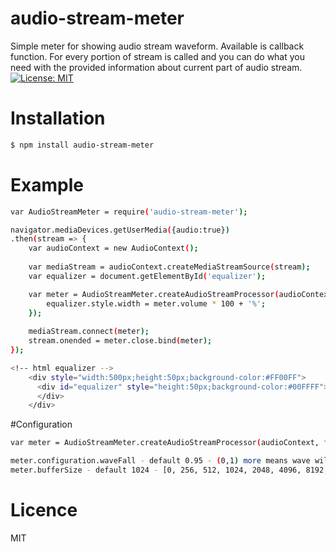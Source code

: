 # audio-stream-meter
Simple meter for showing audio stream waveform.
Available is callback function. For every portion of stream is called and you can do what you need with the provided information about current part of audio stream.
[![License: MIT](https://img.shields.io/badge/License-MIT-blue.svg)](https://opensource.org/licenses/MIT)

# Installation
```sh
$ npm install audio-stream-meter
```

# Example
```sh
var AudioStreamMeter = require('audio-stream-meter');

navigator.mediaDevices.getUserMedia({audio:true})
.then(stream => {
	var audioContext = new AudioContext();
				
    var mediaStream = audioContext.createMediaStreamSource(stream);
    var equalizer = document.getElementById('equalizer');

    var meter = AudioStreamMeter.createAudioStreamProcessor(audioContext, function() {
        equalizer.style.width = meter.volume * 100 + '%';
    });
      
    mediaStream.connect(meter);
    stream.onended = meter.close.bind(meter);
});

<!-- html equalizer -->
    <div style="width:500px;height:50px;background-color:#FF00FF">
      <div id="equalizer" style="height:50px;background-color:#00FFFF">
      </div>
    </div>
```
#Configuration
```sh
var meter = AudioStreamMeter.createAudioStreamProcessor(audioContext, function() {});

meter.configuration.waveFall - default 0.95 - (0,1) more means wave will be fall slower
meter.bufferSize - default 1024 - [0, 256, 512, 1024, 2048, 4096, 8192, 16384] more value create higher latency of audio sample-frames

```

# Licence
MIT